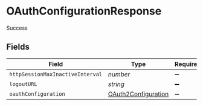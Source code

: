 # OAuthConfigurationResponse

Success


## Fields

| Field                                                             | Type                                                              | Required                                                          | Description                                                       |
| ----------------------------------------------------------------- | ----------------------------------------------------------------- | ----------------------------------------------------------------- | ----------------------------------------------------------------- |
| `httpSessionMaxInactiveInterval`                                  | *number*                                                          | :heavy_minus_sign:                                                | N/A                                                               |
| `logoutURL`                                                       | *string*                                                          | :heavy_minus_sign:                                                | N/A                                                               |
| `oauthConfiguration`                                              | [OAuth2Configuration](../../models/shared/oauth2configuration.md) | :heavy_minus_sign:                                                | N/A                                                               |